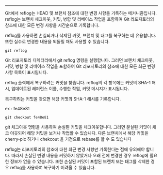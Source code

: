 ***

Git에서 reflog는 HEAD 및 브랜치 참조에 대한 변경 사항을 기록하는 메커니즘입니다. 
reflog는 브랜치 체크아웃, 커밋, 병합 및 리베이스 작업을 포함하여 Git 리포지토리의 참조에 대한 모든 변경 사항을 시간순으로 기록합니다.

reflog를 사용하면 손실되거나 삭제된 커밋, 브랜치 및 태그를 복구하는 데 유용합니다. 
또한 실수로 변경한 내용을 되돌릴 때도 사용할 수 있습니다. 

```git
git reflog
```


Git 리포지토리 디렉터리에서 git reflog 명령을 실행합니다. 
그러면 브랜치 체크아웃, 커밋, 병합 및 리베이스 작업을 포함하여 
Git 리포지토리의 참조에 대한 모든 최근 변경 사항 목록이 표시됩니다.

reflog 출력에서 복구하려는 커밋을 찾습니다. 
reflog의 각 항목에는 커밋의 SHA-1 해시, 업데이트된 레퍼런스 이름, 수행한 작업, 커밋 메시지가 표시됩니다.

복구하려는 커밋을 찾으면 해당 커밋의 SHA-1 해시를 기록합니다.

ex : fe48e81

```
git checkout fe48e81
```

git 체크아웃 명령을 사용하여 손실된 커밋을 체크아웃합니다. 
그러면 분실된 커밋이 체크 아웃되어 해당 커밋을 보거나 작업할 수 있습니다.
다른 브랜치에서 해당 커밋을 cherry-pic 하거나 chekcout 을 기점으로 rebase를 할 수 도 있습니다

reflog는 리포지토리의 참조에 대한 최근 변경 사항만 기록한다는 점에 유의해야 합니다.
따라서 손실된 변경 내용을 커밋하지 않았거나 오래 전에 변경한 경우 reflog에 필요한 정보가 없을 수 있습니다. 
또한 손실된 커밋이 포함된 브랜치 또는 태그를 삭제한 경우 reflog를 사용하여 복구하기 어려울 수 있습니다. 

